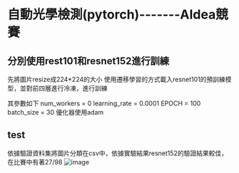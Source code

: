 # 自動光學檢測(pytorch)-------AIdea競賽

## 分別使用rest101和resnet152進行訓練
先將圖片resize成224*224的大小
使用遷移學習的方式載入resnet101的預訓練模型，並對前四層進行冷凍，進行訓練

其參數如下
num_workers = 0
learning_rate = 0.0001
EPOCH = 100
batch_size = 30
優化器使用adam

## test
依據驗證資料集將圖片分類在csv中，依據實驗結果resnet152的驗證結果較佳，在比賽中有著27/98
![image](https://github.com/MING-SIAN/Automated-Optical-Inspection/tree/main/%E7%B5%90%E6%9E%9C)


